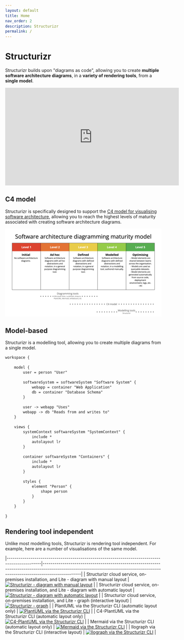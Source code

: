 ```yaml
---
layout: default
title: Home
nav_order: 2
description: Structurizr
permalink: /
---
```


# Structurizr

Structurizr builds upon "diagrams as code", allowing you to create
__multiple software architecture diagrams__, in a __variety of rendering tools__, from a __single model__.

<div style="text-align: center">
<iframe width="560" height="315" src="https://www.youtube-nocookie.com/embed/LYzOc7vI-Uo?si=Fiwayepq9xOKpgeK" title="YouTube video player" frameborder="0" allow="accelerometer; autoplay; clipboard-write; encrypted-media; gyroscope; picture-in-picture; web-share" allowfullscreen></iframe>
</div>

## C4 model

Structurizr is specifically designed to support the [C4 model for visualising software architecture](https://c4model.com),
allowing you to reach the highest levels of maturity associated with creating software architecture diagrams.

![Software architecture diagram maturity model](images/software-architecture-diagramming-maturity-model.png)

## Model-based

Structurizr is a modelling tool, allowing you to create multiple diagrams from a single model.

```
workspace {

    model {
        user = person "User"
        
        softwareSystem = softwareSystem "Software System" {
            webapp = container "Web Application"
            db = container "Database Schema"
        }

        user -> webapp "Uses"
        webapp -> db "Reads from and writes to"
    }

    views {
        systemContext softwareSystem "SystemContext" {
            include *
            autolayout lr
        }

        container softwareSystem "Containers" {
            include *
            autolayout lr
        }
        
        styles {
            element "Person" {
                shape person
            }
        }
    }

}
```

## Rendering tool independent

Unlike most modelling tools, Structurizr is rendering tool independent.
For example, here are a number of visualisations of the same model.

|-----------------------------------------------------------------------------------------------|-------------------------------------------------------------------------------------------------------------------------------------------------------------------------------|
| Structurizr cloud service, on-premises installation, and Lite - diagram with manual layout    | [![Structurizr - diagram with manual layout](images/structurizr-diagram-manual.png)](https://structurizr.com/share/36141/diagrams#Containers)                                 |
| Structurizr cloud service, on-premises installation, and Lite - diagram with automatic layout | [![Structurizr - diagram with automatic layout](images/structurizr-diagram-automatic.png)](https://structurizr.com/dsl?example=big-bank-plc&view=Containers&renderer=diagram) |
| Structurizr cloud service, on-premises installation, and Lite - graph (interactive layout)    | [![Structurizr - graph](images/structurizr-graph.png)](https://structurizr.com/dsl?example=big-bank-plc&view=Containers&renderer=graph)                                       |
| PlantUML via the Structurizr CLI (automatic layout only)                                      | [![PlantUML via the Structurizr CLI](images/plantuml.png)](https://structurizr.com/dsl?example=big-bank-plc&view=Containers&renderer=plantuml)                                |
| C4-PlantUML via the Structurizr CLI (automatic layout only)                                   | [![C4-PlantUML via the Structurizr CLI](images/c4plantuml.png)](https://structurizr.com/dsl?example=big-bank-plc&view=Containers&renderer=c4plantuml)                         |
| Mermaid via the Structurizr CLI (automatic layout only)                                       | [![Mermaid via the Structurizr CLI](images/mermaid.jpg)](https://structurizr.com/dsl?example=big-bank-plc&view=Containers&renderer=mermaid)                                   |
| Ilograph via the Structurizr CLI (interactive layout)                                         | [![Ilograph via the Structurizr CLI](images/ilograph.png)](https://structurizr.com/dsl?example=big-bank-plc&view=Containers&renderer=ilograph)                                |